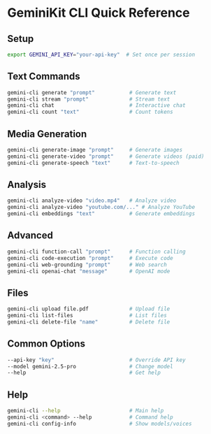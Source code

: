 # GeminiKit CLI Quick Reference

## Setup
```bash
export GEMINI_API_KEY="your-api-key"  # Set once per session
```

## Text Commands
```bash
gemini-cli generate "prompt"           # Generate text
gemini-cli stream "prompt"             # Stream text
gemini-cli chat                        # Interactive chat
gemini-cli count "text"                # Count tokens
```

## Media Generation
```bash
gemini-cli generate-image "prompt"     # Generate images
gemini-cli generate-video "prompt"     # Generate videos (paid)
gemini-cli generate-speech "text"      # Text-to-speech
```

## Analysis
```bash
gemini-cli analyze-video "video.mp4"   # Analyze video
gemini-cli analyze-video "youtube.com/..." # Analyze YouTube
gemini-cli embeddings "text"           # Generate embeddings
```

## Advanced
```bash
gemini-cli function-call "prompt"      # Function calling
gemini-cli code-execution "prompt"     # Execute code
gemini-cli web-grounding "prompt"      # Web search
gemini-cli openai-chat "message"       # OpenAI mode
```

## Files
```bash
gemini-cli upload file.pdf             # Upload file
gemini-cli list-files                  # List files
gemini-cli delete-file "name"          # Delete file
```

## Common Options
```bash
--api-key "key"                        # Override API key
--model gemini-2.5-pro                 # Change model
--help                                 # Get help
```

## Help
```bash
gemini-cli --help                      # Main help
gemini-cli <command> --help            # Command help
gemini-cli config-info                 # Show models/voices
```